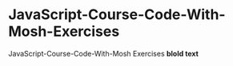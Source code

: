 # JavaScript-Course-Code-With-Mosh-Exercises
JavaScript-Course-Code-With-Mosh Exercises
**blold text**

